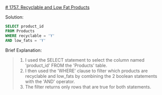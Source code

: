 [# 1757. Recyclable and Low Fat Products](https://leetcode.com/problems/recyclable-and-low-fat-products/description/?source=submission-ac)

Solution:

```sql
SELECT product_id 
FROM Products 
WHERE recyclable = 'Y'
AND low_fats = 'Y'

```
Brief Explanation:

> 1. I used the SELECT statement to select the column named 'product_id' FROM the 'Products' table.
> 2. I then used the 'WHERE' clause to filter which products are recyclable and low_fats by combining the 2 boolean statements with the 'AND' operator.
> 3. The filter returns only rows that are true for both statements.

